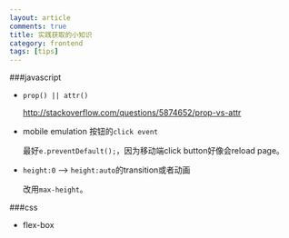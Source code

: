 ```yaml
---
layout: article
comments: true
title: 实践获取的小知识
category: frontend
tags: [tips]
---
```


###javascript

- `prop() || attr()`

    http://stackoverflow.com/questions/5874652/prop-vs-attr

- mobile emulation 按钮的`click event`

    最好`e.preventDefault();`，因为移动端click button好像会reload page。

- `height:0` --> `height:auto`的transition或者动画

    改用`max-height`。

###css

- flex-box